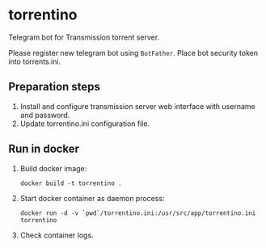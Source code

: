 # torrentino

Telegram bot for Transmission torrent server.

Please register new telegram bot using `BotFather`.
Place bot security token into torrents.ini.

## Preparation steps
1. Install and configure transmission server web interface with username and password.
2. Update torrentino.ini configuration file.


## Run in docker

1. Build docker image:
   ```
   docker build -t torrentino . 
   ```
2. Start docker container as daemon process:
   ```
   docker run -d -v `pwd`/torrentino.ini:/usr/src/app/torrentino.ini torrentino
   ```
3. Check container logs.
